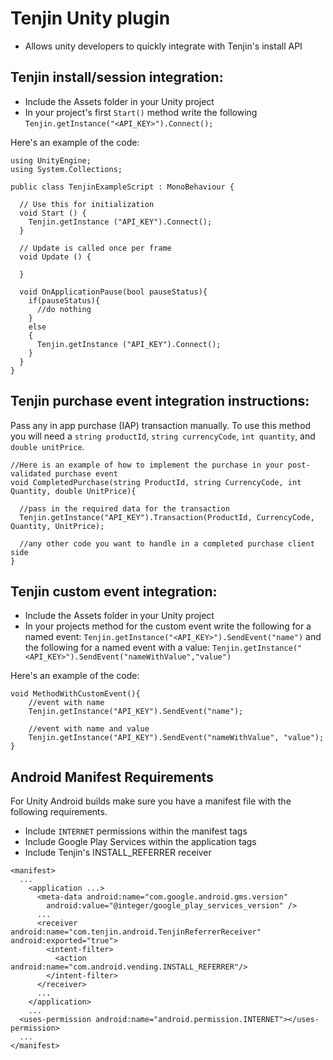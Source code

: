 Tenjin Unity plugin
=========
- Allows unity developers to quickly integrate with Tenjin's install API

Tenjin install/session integration:
-------
- Include the Assets folder in your Unity project
- In your project's first `Start()` method write the following `Tenjin.getInstance("<API_KEY>").Connect();`

Here's an example of the code:
```
using UnityEngine;
using System.Collections;

public class TenjinExampleScript : MonoBehaviour {

  // Use this for initialization
  void Start () {
    Tenjin.getInstance ("API_KEY").Connect();
  }
  
  // Update is called once per frame
  void Update () {
  
  }

  void OnApplicationPause(bool pauseStatus){
    if(pauseStatus){
      //do nothing
    }
    else
    {
      Tenjin.getInstance ("API_KEY").Connect();  
    }
  }
}
```
Tenjin purchase event integration instructions:
-------
Pass any in app purchase (IAP) transaction manually. To use this method you will need a `string productId`, `string currencyCode`, `int quantity`, and `double unitPrice`.

```
//Here is an example of how to implement the purchase in your post-validated purchase event
void CompletedPurchase(string ProductId, string CurrencyCode, int Quantity, double UnitPrice){
  
  //pass in the required data for the transaction
  Tenjin.getInstance("API_KEY").Transaction(ProductId, CurrencyCode, Quantity, UnitPrice);

  //any other code you want to handle in a completed purchase client side
}
```

Tenjin custom event integration:
-------
- Include the Assets folder in your Unity project
- In your projects method for the custom event write the following for a named event: `Tenjin.getInstance("<API_KEY>").SendEvent("name")` and the following for a named event with a value: `Tenjin.getInstance("<API_KEY>").SendEvent("nameWithValue","value")`

Here's an example of the code:
```
void MethodWithCustomEvent(){
    //event with name
    Tenjin.getInstance("API_KEY").SendEvent("name");

    //event with name and value
    Tenjin.getInstance("API_KEY").SendEvent("nameWithValue", "value");
}
```
Android Manifest Requirements
-------
For Unity Android builds make sure you have a manifest file with the following requirements. 
- Include `INTERNET` permissions within the manifest tags
- Include Google Play Services within the application tags
- Include Tenjin's INSTALL_REFERRER receiver

```
<manifest>
  ...
    <application ...>
      <meta-data android:name="com.google.android.gms.version"
        android:value="@integer/google_play_services_version" />
      ...
      <receiver android:name="com.tenjin.android.TenjinReferrerReceiver" android:exported="true">
        <intent-filter>
          <action android:name="com.android.vending.INSTALL_REFERRER"/>
        </intent-filter>
      </receiver>
      ...
    </application>
    ...
  <uses-permission android:name="android.permission.INTERNET"></uses-permission>
  ...
</manifest>
```

